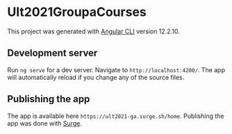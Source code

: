 # Ult2021GroupaCourses

This project was generated with [Angular CLI](https://github.com/angular/angular-cli) version 12.2.10.

## Development server

Run `ng serve` for a dev server. Navigate to `http://localhost:4200/`. The app will automatically reload if you change any of the source files.

## Publishing the app

The app is available here `https://ult2021-ga.surge.sh/home`.
Publishing the app was done with [Surge](https://surge.sh/).
